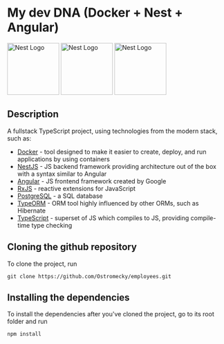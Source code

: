 # My dev DNA (Docker + Nest + Angular)
<div>
  <a href="https://www.docker.com/" target="blank"><img src="https://www.docker.com/sites/default/files/d8/styles/role_icon/public/2019-07/Docker-Logo-White-RGB_Vertical-BG_0.png?itok=8Tuac9I3" width="120" alt="Nest Logo" /></a>
  <a href="http://nestjs.com/" target="blank"><img src="https://nestjs.com/img/logo-small.svg" width="120" alt="Nest Logo" /></a>
  <a href="https://angular.io/" target="blank"><img src="https://angular.io/assets/images/logos/angular/angular.svg" width="120" alt="Nest Logo" /></a>
 
</div>

## Description

A fullstack TypeScript project, using technologies from the modern stack, such as:
* [Docker](https://www.docker.com/) - tool designed to make it easier to create, deploy, and run applications by using containers
* [NestJS](https://nestjs.com/) - JS backend framework providing architecture out of the box with a syntax similar to Angular
* [Angular](https://angular.io/) - JS frontend framework created by Google
* [RxJS](https://rxjs-dev.firebaseapp.com/) - reactive extensions for JavaScript
* [PostgreSQL](https://www.postgresql.org/) - a SQL database
* [TypeORM](https://typeorm.io/#/) - ORM tool highly influenced by other ORMs, such as Hibernate 
* [TypeScript](https://www.typescriptlang.org/) - superset of JS which compiles to JS, providing compile-time type checking

## Cloning the github repository
To clone the project, run
```
git clone https://github.com/Ostromecky/employees.git
```
## Installing the dependencies

To install the dependencies after you've cloned the project, go to its root folder and run
```
npm install
```
